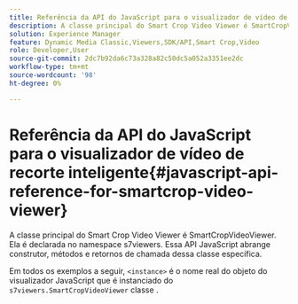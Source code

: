 ```yaml
---
title: Referência da API do JavaScript para o visualizador de vídeo de recorte inteligente
description: A classe principal do Smart Crop Video Viewer é SmartCropVideoViewer. Ela é declarada no namespace s7viewers. Essa API JavaScript abrange construtor, métodos e retornos de chamada dessa classe específica.
solution: Experience Manager
feature: Dynamic Media Classic,Viewers,SDK/API,Smart Crop,Video
role: Developer,User
source-git-commit: 2dc7b92da6c73a328a82c50dc5a052a3351ee2dc
workflow-type: tm+mt
source-wordcount: '98'
ht-degree: 0%

---
```


# Referência da API do JavaScript para o visualizador de vídeo de recorte inteligente{#javascript-api-reference-for-smartcrop-video-viewer}

A classe principal do Smart Crop Video Viewer é SmartCropVideoViewer. Ela é declarada no namespace s7viewers. Essa API JavaScript abrange construtor, métodos e retornos de chamada dessa classe específica.

Em todos os exemplos a seguir, `<instance>` é o nome real do objeto do visualizador JavaScript que é instanciado do `s7viewers.SmartCropVideoViewer` classe .
